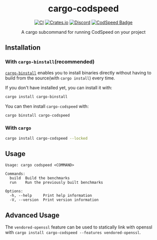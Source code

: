 <div align="center">
<h1>cargo-codspeed</h1>

[![CI](https://github.com/CodSpeedHQ/codspeed-rust/actions/workflows/ci.yml/badge.svg?branch=main)](https://github.com/CodSpeedHQ/codspeed-rust/actions/workflows/ci.yml)
[![Crates.io](https://img.shields.io/crates/v/cargo-codspeed)](https://crates.io/crates/cargo-codspeed)
[![Discord](https://img.shields.io/badge/chat%20on-discord-7289da.svg)](https://discord.com/invite/MxpaCfKSqF)
[![CodSpeed Badge](https://img.shields.io/endpoint?url=https://codspeed.io/badge.json)](https://codspeed.io/CodSpeedHQ/codspeed-rust)

A cargo subcommand for running CodSpeed on your project

</div>

## Installation

### With `cargo-binstall`(recommended)

[`cargo-binstall`](https://github.com/cargo-bins/cargo-binstall) enables you to install binaries directly without having to build from the source(with `cargo install`) every time.

If you don't have installed yet, you can install it with:

```bash
cargo install cargo-binstall
```

You can then install `cargo-codspeed` with:

```bash
cargo binstall cargo-codspeed
```

### With `cargo`

```bash
cargo install cargo-codspeed --locked
```

## Usage

```
Usage: cargo codspeed <COMMAND>

Commands:
  build  Build the benchmarks
  run    Run the previously built benchmarks

Options:
  -h, --help     Print help information
  -V, --version  Print version information
```

## Advanced Usage

The `vendored-openssl` feature can be used to statically link with openssl with `cargo install cargo-codspeed --features vendored-openssl`.
